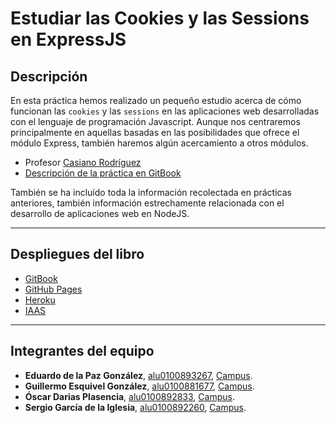 # Estudiar las Cookies y las Sessions en ExpressJS

## Descripción

En esta práctica hemos realizado un pequeño estudio acerca de cómo funcionan las `cookies` y las `sessions` en las aplicaciones web desarrolladas con el lenguaje de programación Javascript. Aunque nos centraremos principalmente en aquellas basadas en las posibilidades que ofrece el módulo Express, también haremos algún acercamiento a otros módulos. 

* Profesor [Casiano Rodríguez](https://campusvirtual.ull.es/1617/user/view.php?id=717&course=1148)
* [Descripción de la práctica en GitBook](https://casianorodriguezleon.gitbooks.io/ull-esit-1617/content/practicas/practicalearningcookies.html)

También se ha incluído toda la información recolectada en prácticas anteriores, también información estrechamente relacionada con el desarrollo de aplicaciones web en NodeJS.


---
## Despliegues del libro

* [GitBook](https://alu0100892833.gitbooks.io/estudiar-cookies-y-sessions-en-expressjs/content/)
* [GitHub Pages](https://ull-esit-pl-1617.github.io/estudiar-cookies-y-sessions-en-expressjs-guillermo-eduardo-oscar-sergio/)
* [Heroku]()
* [IAAS]()

---
## Integrantes del equipo

* **Eduardo de la Paz González**, [alu0100893267](https://alu0100893267.github.io), [Campus](https://campusvirtual.ull.es/1617/user/view.php?id=9458&course=1148).
* **Guillermo Esquivel González**, [alu0100881677](https://alu0100881677.github.io), [Campus](https://campusvirtual.ull.es/1617/user/view.php?id=9445&course=1148).
* **Óscar Darias Plasencia**, [alu0100892833](https://alu0100892833.github.io), [Campus](https://campusvirtual.ull.es/1617/user/view.php?id=9441&course=1148).
* **Sergio García de la Iglesia**, [alu0100892260](https://sergiogarciadli.github.io), [Campus](https://campusvirtual.ull.es/1617/user/view.php?id=9446&course=1148).

